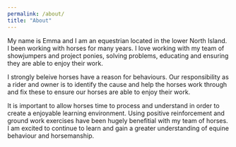 ```yaml
---
permalink: /about/
title: "About"
---
```


My name is Emma and I am an equestrian located in the lower North Island. I been working with horses for many years. I love working with my team of showjumpers and project ponies, solving problems, educating and ensuring they are able to enjoy their work.

I strongly beleive horses have a reason for behaviours. Our responsibility as a rider and owner is to identify the cause and help the horses work through and fix these to ensure our horses are able to enjoy their work.

It is important to allow horses time to process and understand in order to create a enjoyable learning environment. Using positive reinforcement and ground work exercises have been hugely benefitial with my team of horses. I am excited to continue to learn and gain a greater understanding of equine behaviour and horsemanship.

